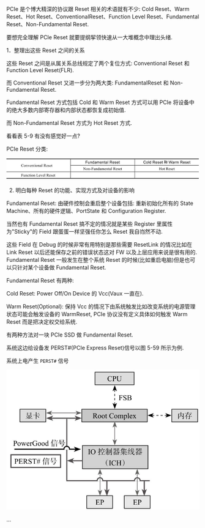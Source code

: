 
PCIe 是个博大精深的协议跟 Reset 相关的术语就有不少: Cold Reset、Warm Reset、Hot Reset、ConventionalReset、Function Level Reset、Fundamental Reset、Non-Fundamental Reset.

要想完全理解 PCIe Reset 就要提纲挈领快速从一大堆概念中理出头绪.

1．整理出这些 Reset 之间的关系

这些 Reset 之间是从属关系总线规定了两个复位方式: Conventional Reset 和 Function Level Reset(FLR).

而 Conventional Reset 又进一步分为两大类: FundamentalReset 和 Non-Fundamental Reset.

Fundamental Reset 方式包括 Cold 和 Warm Reset 方式可以用 PCIe 将设备中的绝大多数内部寄存器和内部状态都恢复成初始值.

而 Non-Fundamental Reset 方式为 Hot Reset 方式.

看看表 5-9 有没有感觉好一点?

PCIe Reset 分类:

![2021-11-13-19-08-20.png](./images/2021-11-13-19-08-20.png)

2. 明白每种 Reset 的功能、实现方式及对设备的影响

Fundamental Reset: 由硬件控制会重启整个设备包括: 重新初始化所有的 State Machine、所有的硬件逻辑、PortState 和 Configuration Register.

当然也有 Fundamental Reset 搞不定的情况就是某些 Register 里属性为"Sticky"的 Field 跟蛋蛋一样坚强任你怎么 Reset 我自岿然不动.

这些 Field 在 Debug 的时候非常有用特别是那些需要 ResetLink 的情况比如在 Link Reset 以后还能保存之前的错误状态这对 FW 以及上层应用来说是很有用的. Fundamental Reset 一般发生在整个系统 Reset 的时候(比如重启电脑)但是也可以只针对某个设备做 Fundamental Reset.

Fundamental Reset 有两种:

Cold Reset: Power Off/On Device 的 Vcc(Vaux 一直在).

Warm Reset(Optional): 保持 Vcc 的情况下由系统触发比如改变系统的电源管理状态可能会触发设备的 WarmReset, PCIe 协议没有定义具体如何触发 Warm Reset 而是把决定权交给系统.

有两种方法对一块 PCIe SSD 做 Fundamental Reset.

系统这边给设备发 PERST#(PCIe Express Reset)信号以图 5-59 所示为例.

系统上电产生 `PERST#` 信号

![2021-11-13-19-10-25.png](./images/2021-11-13-19-10-25.png)

...